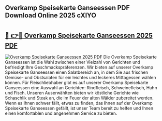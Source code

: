## Overkamp Speisekarte Ganseessen PDF Download Online 2025 cXIYO

# <h2><a href="http://gcb6jx9.nevu.top/?p=Overkamp+Speisekarte+Ganseessen">🔗 👉🔴 Overkamp Speisekarte Ganseessen 2025 PDF</a></h2>

[![Overkamp Speisekarte Ganseessen 2025 PDF](https://i.imgur.com/dBaPXMq.png)](http://gcb6jx9.nevu.top/?p=Overkamp+Speisekarte+Ganseessen)
Die Overkamp Speisekarte Ganseessen ist die Wahl zwischen einer Vielzahl von Gerichten und befriedigt Ihre Geschmackspräferenzen. Wir bieten auf unserer Overkamp Speisekarte Ganseessen einen Salatbereich an, in dem Sie aus frischen Gemüse- und Obstsalaten für ein leichtes und leckeres Mittagessen wählen können. Für Fleischliebhaber gibt es auf unserer Overkamp Speisekarte Ganseessen eine Auswahl an Gerichten: Rindfleisch, Schweinefleisch, Huhn und Fisch. Unseren Auserwählten bieten wir köstliche Gerichte wie Schaschlik und Steak an, die im Feuer der alten Wälder zubereitet werden. Wenn es Ihnen schwer fällt, etwas zu finden, das Ihnen auf der Overkamp Speisekarte Ganseessen gefällt, ist unser Team bereit zu helfen und Ihnen einen komfortablen und angenehmen Service zu bieten.
